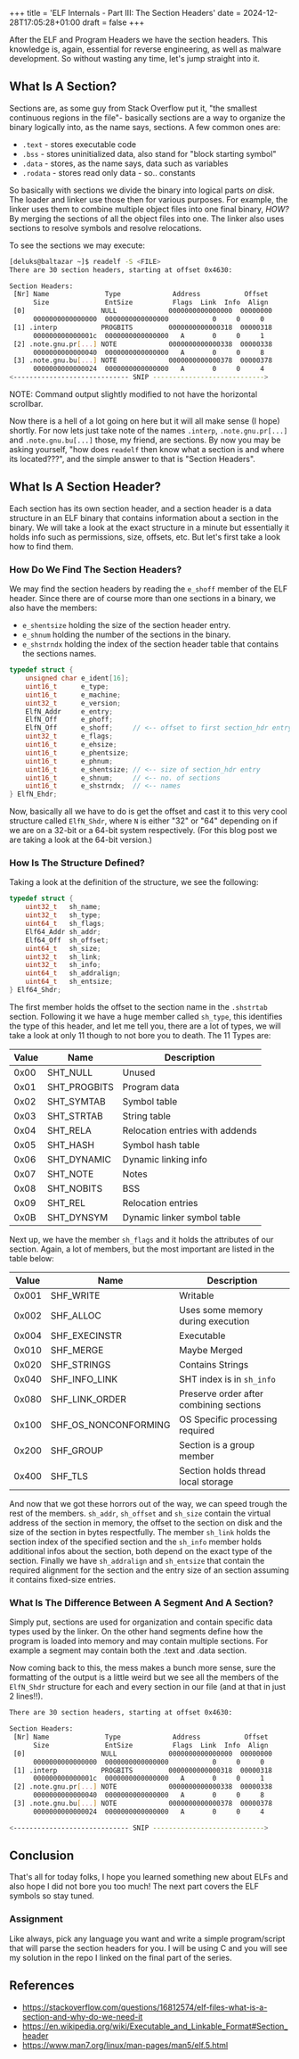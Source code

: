 +++
title = 'ELF Internals - Part III: The Section Headers'
date = 2024-12-28T17:05:28+01:00
draft = false
+++

After the ELF and Program Headers we have the section headers. This knowledge 
is, again, essential for reverse engineering, as well as malware development. 
So without wasting any time, let's jump straight into it.

## What Is A Section?

Sections are, as some guy from Stack Overflow put it, "the smallest continuous 
regions in the file"- basically sections are a way to organize the binary 
logically into, as the name says, sections. A few common ones are:

- `.text` - stores executable code
- `.bss` - stores uninitialized data, also stand for "block starting symbol"
- `.data` - stores, as the name says, data such as variables
- `.rodata` - stores read only data - so.. constants

So basically with sections we divide the binary into logical parts *on disk*.
The loader and linker use those then for various purposes. For example, the 
linker uses them to combine multiple object files into one final binary, *HOW?* 
By merging the sections of all the object files into one. The linker also uses
sections to resolve symbols and resolve relocations. 

To see the sections we may execute: 

```bash
[deluks@baltazar ~]$ readelf -S <FILE>
There are 30 section headers, starting at offset 0x4630:

Section Headers:
 [Nr] Name              Type             Address           Offset
      Size              EntSize          Flags  Link  Info  Align
 [0]                   NULL             0000000000000000  00000000
      0000000000000000  0000000000000000           0     0     0
 [1] .interp           PROGBITS         0000000000000318  00000318
      000000000000001c  0000000000000000   A       0     0     1
 [2] .note.gnu.pr[...] NOTE             0000000000000338  00000338
      0000000000000040  0000000000000000   A       0     0     8
 [3] .note.gnu.bu[...] NOTE             0000000000000378  00000378
      0000000000000024  0000000000000000   A       0     0     4
<----------------------------- SNIP ---------------------------->
```

NOTE: Command output slightly modified to not have the horizontal scrollbar.

Now there is a hell of a lot going on here but it will all make sense (I hope) 
shortly. For now lets just take note of the names `.interp`, 
`.note.gnu.pr[...]` and `.note.gnu.bu[...]` those, my friend,  are sections.
By now you may be asking yourself, "how does `readelf` then know what a section is
and where its located???", and the simple answer to that is "Section Headers".

## What Is A Section Header?

Each section has its own section header, and a section header is a data 
structure in an ELF binary that contains information about a section in 
the binary. We will take a look at the exact structure in a minute but 
essentially it holds info such as permissions, size, offsets, etc.
But let's first take a look how to find them.

### How Do We Find The Section Headers?

We may find the section headers by reading the `e_shoff` member of the ELF 
header. Since there are of course more than one sections in a binary, we 
also have the members:

- `e_shentsize` holding the size of the section header entry.
- `e_shnum` holding the number of the sections in the binary. 
- `e_shstrndx` holding the index of the section header table that contains the sections names.

```c
typedef struct {
    unsigned char e_ident[16];
    uint16_t      e_type;
    uint16_t      e_machine;
    uint32_t      e_version;
    ElfN_Addr     e_entry;
    ElfN_Off      e_phoff;
    ElfN_Off      e_shoff;     // <-- offset to first section_hdr entry
    uint32_t      e_flags;
    uint16_t      e_ehsize;
    uint16_t      e_phentsize;
    uint16_t      e_phnum;
    uint16_t      e_shentsize; // <-- size of section_hdr entry
    uint16_t      e_shnum;     // <-- no. of sections
    uint16_t      e_shstrndx;  // <-- names
} ElfN_Ehdr;
```

Now, basically all we have to do is get the offset and cast it to this very 
cool structure called `ElfN_Shdr`, where `N` is either "32" or "64" depending
on if we are on a 32-bit or a 64-bit system respectively. (For this blog post 
we are taking a look at the 64-bit version.)

### How Is The Structure Defined?

Taking a look at the definition of the structure, we see the following:

```c
typedef struct {
    uint32_t   sh_name;
    uint32_t   sh_type;
    uint64_t   sh_flags;
    Elf64_Addr sh_addr;
    Elf64_Off  sh_offset;
    uint64_t   sh_size;
    uint32_t   sh_link;
    uint32_t   sh_info;
    uint64_t   sh_addralign;
    uint64_t   sh_entsize;
} Elf64_Shdr;
```

The first member holds the offset to the section name in the `.shstrtab` section. 
Following it we have a huge member called `sh_type`, this identifies the type of
this header, and let me tell you, there are a lot of types, we will take a look 
at only 11 though to not bore you to death. The 11 Types are:

| Value | Name         | Description     |
| ----- | ------------ | --------------- |
| 0x00  | SHT_NULL     | Unused |
| 0x01  | SHT_PROGBITS | Program data |
| 0x02  | SHT_SYMTAB   | Symbol table |
| 0x03  | SHT_STRTAB   | String table |
| 0x04  | SHT_RELA     | Relocation entries with addends |
| 0x05  | SHT_HASH     | Symbol hash table |
| 0x06  | SHT_DYNAMIC  | Dynamic linking info |
| 0x07  | SHT_NOTE     | Notes |
| 0x08  | SHT_NOBITS   | BSS |
| 0x09  | SHT_REL      | Relocation entries |
| 0x0B  | SHT_DYNSYM   | Dynamic linker symbol table |

Next up, we have the member `sh_flags` and it holds the attributes of our 
section. Again, a lot of members, but the most important are listed in the 
table below:

| Value | Name                 | Description     |
| ----- | -------------------- | --------------- |
| 0x001 | SHF_WRITE            | Writable |
| 0x002 | SHF_ALLOC            | Uses some memory during execution |
| 0x004 | SHF_EXECINSTR        | Executable |
| 0x010 | SHF_MERGE            | Maybe Merged |
| 0x020 | SHF_STRINGS          | Contains Strings |
| 0x040 | SHF_INFO_LINK        | SHT index is in `sh_info` |
| 0x080 | SHF_LINK_ORDER       | Preserve order after combining sections |
| 0x100 | SHF_OS_NONCONFORMING | OS Specific processing required |
| 0x200 | SHF_GROUP            | Section is a group member |
| 0x400 | SHF_TLS              | Section holds thread local storage |

And now that we got these horrors out of the way, we can speed trough the rest 
of the members. `sh_addr`, `sh_offset` and `sh_size` contain the virtual address 
of the section in memory, the offset to the section on disk and the size of the 
section in bytes respectfully. The member `sh_link` holds the section index of 
the specified section and the `sh_info` member holds additional infos about the 
section, both depend on the exact type of the section. Finally we have 
`sh_addralign` and `sh_entsize` that contain the required alignment for the 
section and the entry size of an section assuming it contains fixed-size entries.

### What Is The Difference Between A Segment And A Section?

Simply put, sections are used for organization and contain specific data types 
used by the linker. On the other hand segments define how the program is loaded 
into memory and  may contain multiple sections. For example a segment may
contain both the .text and .data section.

Now coming back to this, the mess makes a bunch more sense, sure the formatting
of the output is a little weird but we see all the members of the `ElfN_Shdr`
structure for each and every section in our file (and at that in just 2 lines!!).

```bash
There are 30 section headers, starting at offset 0x4630:

Section Headers:
 [Nr] Name              Type             Address           Offset
      Size              EntSize          Flags  Link  Info  Align
 [0]                   NULL             0000000000000000  00000000
      0000000000000000  0000000000000000           0     0     0
 [1] .interp           PROGBITS         0000000000000318  00000318
      000000000000001c  0000000000000000   A       0     0     1
 [2] .note.gnu.pr[...] NOTE             0000000000000338  00000338
      0000000000000040  0000000000000000   A       0     0     8
 [3] .note.gnu.bu[...] NOTE             0000000000000378  00000378
      0000000000000024  0000000000000000   A       0     0     4

<----------------------------- SNIP ---------------------------->
```

## Conclusion

That's all for today folks, I hope you learned something new about ELFs and also 
hope I did not bore you too much! The next part covers the ELF symbols so stay 
tuned.

### Assignment

Like always, pick any language you want and write a simple program/script that 
will parse the section headers for you. I will be using C and you will see my 
solution in the repo I linked on the final part of the series.

## References

- https://stackoverflow.com/questions/16812574/elf-files-what-is-a-section-and-why-do-we-need-it
- https://en.wikipedia.org/wiki/Executable_and_Linkable_Format#Section_header
- https://www.man7.org/linux/man-pages/man5/elf.5.html
